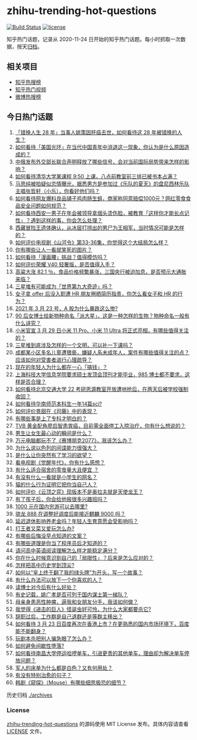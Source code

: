 # zhihu-trending-hot-questions

[![Build Status](https://github.com/justjavac/zhihu-trending-hot-questions/workflows/ci/badge.svg?branch=master)](https://github.com/justjavac/zhihu-trending-hot-questions/actions)
[![license](https://img.shields.io/github/license/justjavac/zhihu-trending-hot-questions)](https://github.com/justjavac/zhihu-trending-hot-questions/blob/master/LICENSE)

知乎热门话题，记录从 2020-11-24 日开始的知乎热门话题。每小时抓取一次数据，按天[归档](./archives)。

## 相关项目

- [知乎热搜榜](https://github.com/justjavac/zhihu-trending-top-search)
- [知乎热门视频](https://github.com/justjavac/zhihu-trending-hot-video)
- [微博热搜榜](https://github.com/justjavac/weibo-trending-hot-search)

## 今日热门话题

<!-- BEGIN -->
<!-- 最后更新时间 Wed Mar 24 2021 03:02:30 GMT+0800 (China Standard Time) -->
1. [「错换人生 28 年」当事人姚策因肝癌去世，如何看待这 28 年被错换的人生？](https://www.zhihu.com/question/450843427)
1. [如何看待「美国光环」在当代中国青年中消退这一现象，你认为是什么原因造成的？](https://www.zhihu.com/question/450687776)
1. [中俄发布外交部长联合声明释放了哪些信号，会对当前国际局势带来怎样的影响？](https://www.zhihu.com/question/450837070)
1. [如何看待清华大学某课程 9:50 上课，八点前教室前三排已被书本占满？](https://www.zhihu.com/question/450613602)
1. [马思纯被拍疑似恋情曝光，据悉男方是参加过《乐队的夏天》的盘尼西林乐队主唱张哲轩（小乐），你看好他们吗？](https://www.zhihu.com/question/450806865)
1. [如何看待网友爆料良品铺子鸡肉肠生蛆，商家称同意赔偿1000元？网红零食食品安全问题如何规范？](https://www.zhihu.com/question/450670795)
1. [如何看待西安一男子在年会被领导拿烟头烫伤脸，被教育「这样你才能长点记性」？遇到这样的事，你会怎么处理？](https://www.zhihu.com/question/450623455)
1. [西藏冒险王遗体确认，从冰层打捞出的男尸为王相军，当时情况可能是怎样的？](https://www.zhihu.com/question/450788214)
1. [如何评价电视剧《山河令》第33-36集，你觉得这个大结局怎么样？](https://www.zhihu.com/question/450874392)
1. [你有哪些让人一看就笑死的图片？](https://www.zhihu.com/question/449542337)
1. [如何看待「漫画腰」挑战？值得模仿吗？](https://www.zhihu.com/question/450547250)
1. [如何评价荣耀 V40 轻奢版，是否值得入手？](https://www.zhihu.com/question/450596618)
1. [高粱大涨 82.1 ％，食品价格频繁暴涨，三国央行被迫加息，是否预示大通胀来临？](https://www.zhihu.com/question/450647359)
1. [三星堆有可能成为「世界第九大奇迹」吗？](https://www.zhihu.com/question/450564126)
1. [女子拿 offer 后没入职遭 HR 朋友圈晒简历指责，你怎么看女子和 HR 的行为？](https://www.zhihu.com/question/450681573)
1. [2021 年 3 月 23 号，A 股为什么暴跌这么惨?](https://www.zhihu.com/question/450823471)
1. [90 后女博士给新物种命名「派大星」，这是一种怎样的生物？物种命名一般有什么讲究？](https://www.zhihu.com/question/450637881)
1. [小米官宣 3 月 29 日小米 11 Pro、小米 11 Ultra 将正式亮相，有哪些值得关注的？](https://www.zhihu.com/question/450806418)
1. [三星堆到底涉及怎样的一个文明，可以补一下课吗？](https://www.zhihu.com/question/450397900)
1. [成都某小区多名儿童遭猥亵，嫌疑人系未成年人，案件有哪些值得关注的点？应该如何对受害者进行心理疏导？](https://www.zhihu.com/question/450678200)
1. [现在的年轻人为什么都在一心「搞钱」？](https://www.zhihu.com/question/450839670)
1. [上海科技大学信息学院要求硕士发顶会顶刊才能毕业，985 博士都不要求，这样是否合理？](https://www.zhihu.com/question/450611404)
1. [如何看待北京交通大学 22 考研思源教室开放遭哄抢后，在两天后被学校强制收回？](https://www.zhihu.com/question/450791071)
1. [如何看待华南师范本科生一年14篇sci?](https://www.zhihu.com/question/450566025)
1. [如何评价景甜在《司藤》中的表现？](https://www.zhihu.com/question/448203529)
1. [有哪些事是上了专科才明白的？](https://www.zhihu.com/question/322703564)
1. [TVB 黄金配角廖启智患胃癌，目前需全面停工入院治疗，你有什么想说的？](https://www.zhihu.com/question/450793162)
1. [男生让女生最心动的瞬间是什么？](https://www.zhihu.com/question/308303577)
1. [万元电脑都玩不了《赛博朋克2077》，我该怎么办？](https://www.zhihu.com/question/450117423)
1. [为什么说以色列的间谍能力很强大？](https://www.zhihu.com/question/449016871)
1. [是什么让你突然有了学习的欲望？](https://www.zhihu.com/question/369033564)
1. [看电视剧《觉醒年代》，你有什么感想？](https://www.zhihu.com/question/450120675)
1. [有什么适合宿舍的零食量大且便宜 ？](https://www.zhihu.com/question/391331716)
1. [有没有什么一看就是小学生的网名？](https://www.zhihu.com/question/447396757)
1. [猫的什么行为证明它把你当自己人？](https://www.zhihu.com/question/421347011)
1. [如何评价《云顶之弈》现版本不是奥拉夫就是天使龙王？](https://www.zhihu.com/question/448520937)
1. [有了孩子后，你会给他报很多兴趣班吗？](https://www.zhihu.com/question/449758439)
1. [1000 元在国内穷游可以去哪里?](https://www.zhihu.com/question/32207493)
1. [骁龙 888 在调整好调度后能接近麒麟 9000 吗？](https://www.zhihu.com/question/450206813)
1. [延迟退休影响养老金吗？年轻人生育意愿会受影响吗？](https://www.zhihu.com/question/450689582)
1. [打王者又菜又爱玩怎么办?](https://www.zhihu.com/question/441743757)
1. [有哪些后悔没早点知道的文案？](https://www.zhihu.com/question/447084918)
1. [有哪些道理是你当了程序员后才知道的？](https://www.zhihu.com/question/449385237)
1. [请问高中英语阅读理解怎么样才能稳定满分？](https://www.zhihu.com/question/309325332)
1. [你在什么时候意识到自己的「局限性」？后来是怎么应对的？](https://www.zhihu.com/question/449660946)
1. [怎样把高中历史学到顶尖?](https://www.zhihu.com/question/446614383)
1. [如何以“皇上终于翻了我的绿头牌”为开头，写一个故事？](https://www.zhihu.com/question/444251691)
1. [有什么办法可以放下一个你喜欢的人？](https://www.zhihu.com/question/423049471)
1. [读博士对今后有什么好处？](https://www.zhihu.com/question/418357233)
1. [有史记载，姚广孝是否可列于国内谋士第一梯队？](https://www.zhihu.com/question/445248461)
1. [母亲身患恶性肿瘤，逼我和女朋友分手，我该如何做？](https://www.zhihu.com/question/448176568)
1. [我觉得《进击的巨人》怪诞虫好可怜，为什么大家都要杀它?](https://www.zhihu.com/question/450540617)
1. [辞职过后，工作群是自己退群还是等群主移出？](https://www.zhihu.com/question/404327844)
1. [如何看待 3 月 23 日百度再次在香港上市？在更熟悉的国内市场环境下，百度能不能翻身？](https://www.zhihu.com/question/450808749)
1. [玩剧本杀把别人骗急眼了怎么办？](https://www.zhihu.com/question/403823125)
1. [如何避免间歇性堕落?](https://www.zhihu.com/question/388686475)
1. [如何看待南昌大学停运哈啰单车，引进更贵的其他单车，理由却为解决单车停放问题？](https://www.zhihu.com/question/449876845)
1. [军人的床单为什么都是白色？又有何用处？](https://www.zhihu.com/question/450607304)
1. [有没有特别治愈的句子？](https://www.zhihu.com/question/441984459)
1. [韩剧《窥探》（Mouse）有哪些细思极恐的细节？](https://www.zhihu.com/question/448077552)
<!-- END -->

历史归档 [./archives](./archives)

### License

[zhihu-trending-hot-questions](https://github.com/justjavac/zhihu-trending-hot-questions) 的源码使用 MIT License 发布。具体内容请查看 [LICENSE](./LICENSE) 文件。
